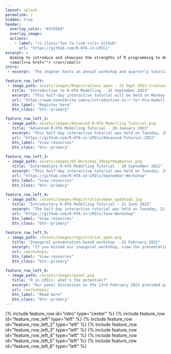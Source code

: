 ```yaml
---
layout: splash
permalink: /
hidden: true
header:
  overlay_color: "#3765b9"
  overlay_image:
  actions:
    - label: "<i class='fas fa-link'></i> Github"
      url: "https://github.com/R-HTA-in-LMICs"
excerpt: >
  Aiming to introduce and showcase the strengths of R programming to Health Technology Assessment analysts and health institutions in LMICs <br />
  <small><a href=""> </a></small>
intro:
 - excerpt: 'The chapter hosts an annual workshop and quarterly tutorials where LMIC students and members of partnership organisations are encouraged to present and learn a wide range of R related public health analyses.'

feature_row_left:
 - image_path: assets/images/Registrations open - 25 Sept 2023 training .png
   title: "Introduction to R-HTA Modelling - 25 September 2023"
   excerpt: "This half-day interactive tutorial will be held on Monday, 25 September 2023. Health analysts from low/middle income countries will be trained on how to use R language when building HTA models. No prior experience using R programming is required for this tutorial as we'll teach you the basics. undertanding of health econmic concepts is an essential prerequisite though as we will not be explaining these in detail."
   url: "https://www.eventbrite.com/e/introduction-to-r-for-hta-modelling-tickets-713568642017"
   btn_label: "Register here"
   btn_class: "btn--primary"

feature_row_left_2:
 - image_path: assets/images/Advanced R-HTA Modelling Tutorial.png
   title: "Advanced R-HTA Modelling Tutorial - 20 January 2023"
   excerpt: "This half-day interactive tutorial was held on Tuesday, 20 January 2023 and participants gained practical skills on how to convert a model built in Excel to R. The tutorial also showed participants how to build an interactive model using Shiny."
   url: "https://github.com/R-HTA-in-LMICs/Advanced-Tutorial-2022"
   btn_label: "View resources"
   btn_class: "btn--primary"
   
feature_row_left_3:
 - image_path: assets/images/Q3 Workshop_20SeptRegBanner.png
   title: "Intermediary R-HTA Modelling Tutorial - 20 September 2022"
   excerpt: "This half-day interactive tutorial was held on Tuesday, 20 September 2022 and participants gained practical skills in R for HTA modelling. The tutorial, built on the skills taught in the introductory Q2 Tutorial and gave hands-on experience in building a basic sick-sicker decision analytical model for Health Technology Assessment."
   url: "https://github.com/R-HTA-in-LMICs/September-Workshop"
   btn_label: "View resources"
   btn_class: "btn--primary"
   
feature_row_left_4:
 - image_path: /assets/images/RegistrationsOpen_updated2.jpg
   title: "Introductory R-HTA Modelling Tutorial - 21 June 2022"
   excerpt: "The half-day interactive tutorial was held on Tuesday, 21 June 2022 where particapnts gained practical skills in R for HTA modelling.The tutorial equipped partcipants with hands-on experience in building a simple sick-sicker decision analytical model for Health Technology Assessment, using the DARTH package."
   url: "https://github.com/R-HTA-in-LMICs/June-Workshop"
   btn_label: "View resources"
   btn_class: "btn--primary"
   
feature_row_left_5:
 - image_path: /assets/images/registration_open.png
   title: "Inaugural presentation-based workshop - 23 February 2022"
   excerpt: "If you missed our inaugural workshop, view the presentations by clicking below!"
   url: /workshops/
   btn_label: "View resources"
   btn_class: "btn--primary"
   
feature_row_left_6:
 - image_path: /assets/images/panel.png
   title: "R in LMICs: what's the potential?"
   excerpt: "Our panel discussion on the 23rd February 2022 provided participants with valuable insights from our HTA experts, [Prof Gianluca Baio](https://r-hta.org/authors/gianluca-baio/), [Dr Howard Thom](https://r-hta.org/authors/howard-thom/), [Dr Fernando Escudero](https://r-hta.org/authors/fernando-alarid-escudero/), and [Dr Lucy Cunamma](https://southafrica.inspiringfifty.org/lucy-cunnama), who debated on the potential advantages and pitfalls of R within the LMIC contexts."
   url: /workshops/
   btn_label: "Read more"
   btn_class: "btn--primary"
---
```

{% include feature_row id="intro" type="center" %}
{% include feature_row id="feature_row_left" type="left" %}
{% include feature_row id="feature_row_left_2" type="left" %}
{% include feature_row id="feature_row_left_3" type="left" %}
{% include feature_row id="feature_row_left_4" type="left" %}
{% include feature_row id="feature_row_left_5" type="left" %}
{% include feature_row id="feature_row_left_6" type="left" %}
